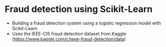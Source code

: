 # Fraud detection using Scikit-Learn

* Building a fraud detection system using a logistic regression model with Scikit-Learn
* Uses the IEEE-CIS fraud detection dataset from Kaggle (https://www.kaggle.com/c/ieee-fraud-detection/data)

